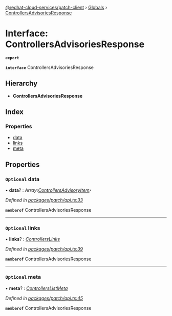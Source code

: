 [@redhat-cloud-services/patch-client](../README.md) › [Globals](../globals.md) › [ControllersAdvisoriesResponse](controllersadvisoriesresponse.md)

# Interface: ControllersAdvisoriesResponse

**`export`** 

**`interface`** ControllersAdvisoriesResponse

## Hierarchy

* **ControllersAdvisoriesResponse**

## Index

### Properties

* [data](controllersadvisoriesresponse.md#optional-data)
* [links](controllersadvisoriesresponse.md#optional-links)
* [meta](controllersadvisoriesresponse.md#optional-meta)

## Properties

### `Optional` data

• **data**? : *Array‹[ControllersAdvisoryItem](controllersadvisoryitem.md)›*

*Defined in [packages/patch/api.ts:33](https://github.com/leSamo/javascript-clients/blob/8e7ff04/packages/patch/api.ts#L33)*

**`memberof`** ControllersAdvisoriesResponse

___

### `Optional` links

• **links**? : *[ControllersLinks](controllerslinks.md)*

*Defined in [packages/patch/api.ts:39](https://github.com/leSamo/javascript-clients/blob/8e7ff04/packages/patch/api.ts#L39)*

**`memberof`** ControllersAdvisoriesResponse

___

### `Optional` meta

• **meta**? : *[ControllersListMeta](controllerslistmeta.md)*

*Defined in [packages/patch/api.ts:45](https://github.com/leSamo/javascript-clients/blob/8e7ff04/packages/patch/api.ts#L45)*

**`memberof`** ControllersAdvisoriesResponse
